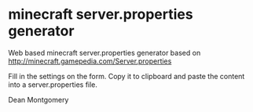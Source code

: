 # minecraft server.properties generator
Web based minecraft server.properties generator based on
 http://minecraft.gamepedia.com/Server.properties

Fill in the settings on the form.  Copy it to clipboard and paste the content into a server.properties file.

Dean Montgomery
